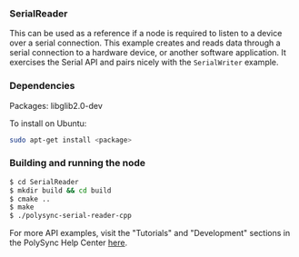 ### SerialReader

This can be used as a reference if a node is required to listen to a device over a serial connection.
This example creates and reads data through a serial connection to a hardware device, or another software application.
It exercises the Serial API and pairs nicely with the `SerialWriter` example.

### Dependencies

Packages: libglib2.0-dev

To install on Ubuntu:

```bash
sudo apt-get install <package>
```

### Building and running the node

```bash
$ cd SerialReader 
$ mkdir build && cd build
$ cmake ..
$ make
$ ./polysync-serial-reader-cpp
```

For more API examples, visit the "Tutorials" and "Development" sections in the PolySync Help Center [here](https://help.polysync.io/articles/).
